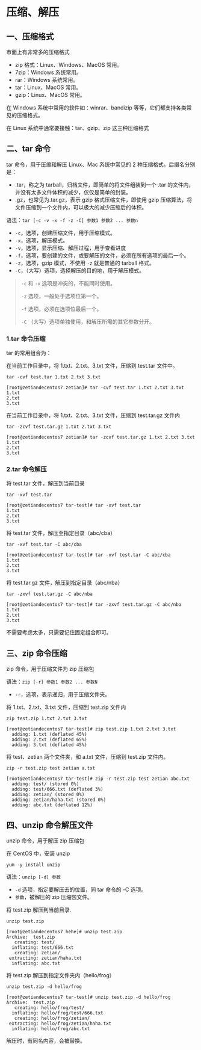# 压缩、解压

## 一、压缩格式

市面上有非常多的压缩格式

- zip 格式：Linux、Windows、MacOS 常用。
- 7zip：Windows 系统常用。
- rar：Windows 系统常用。
- tar：Linux、MacOS 常用。
- gzip：Linux、MacOS 常用。

在 Windows 系统中常用的软件如：winrar、bandizip 等等，它们都支持各类常见的压缩格式。

在 Linux 系统中通常要接触：tar、gzip、zip 这三种压缩格式

## 二、tar 命令

tar 命令，用于压缩和解压 Linux、Mac 系统中常见的 2 种压缩格式，后缀名分别是：

- .tar，称之为 tarball，归档文件，即简单的将文件组装到一个 .tar 的文件内，并没有太多文件体积的减少，仅仅是简单的封装。
- .gz，也常见为.tar.gz，表示 gzip 格式压缩文件，即使用 gzip 压缩算法，将文件压缩到一个文件内，可以极大的减少压缩后的体积。

语法：`tar [-c -v -x -f -z -C] 参数1 参数2 ... 参数n`

- `-c`，选项，创建压缩文件，用于压缩模式。
- `-x`，选项，解压模式。
- `-v`，选项，显示压缩、解压过程，用于查看进度
- `-f`，选项，要创建的文件，或要解压的文件，必须在所有选项的最后一个。
- `-z`，选项，gzip 模式，不使用 `-z` 就是普通的 tarball 格式。
- `-C`，（大写）选项，选择解压的目的地，用于解压模式。

> `-c` 和 `-x` 选项是冲突的，不能同时使用。
>
> `-z` 选项，一般处于选项位第一个。
>
> `-f` 选项，必须在选项位最后一个。
>
> `-C` （大写）选项单独使用，和解压所需的其它参数分开。

### 1.tar 命令压缩

tar 的常用组合为：

在当前工作目录中，将 1.txt、2.txt、3.txt 文件，压缩到 test.tar 文件中。

```shell
tar -cvf test.tar 1.txt 2.txt 3.txt
```

```shell
[root@zetiandecentos7 zetian]# tar -cvf test.tar 1.txt 2.txt 3.txt
1.txt
2.txt
3.txt
```

在当前工作目录中，将 1.txt、2.txt、3.txt 文件，压缩到 test.tar.gz 文件内

```shell
tar -zcvf test.tar.gz 1.txt 2.txt 3.txt
```

```shell
[root@zetiandecentos7 zetian]# tar -zcvf test.tar.gz 1.txt 2.txt 3.txt
1.txt
2.txt
3.txt
```

### 2.tar 命令解压

将 test.tar 文件，解压到当前目录

```shell
tar -xvf test.tar
```

```shell
[root@zetiandecentos7 tar-test]# tar -xvf test.tar
1.txt
2.txt
3.txt
```

将 test.tar 文件，解压至指定目录（abc/cba）

```shell
tar -xvf test.tar -C abc/cba
```

```shell
[root@zetiandecentos7 tar-test]# tar -xvf test.tar -C abc/cba
1.txt
2.txt
3.txt
```

将 test.tar.gz 文件，解压到指定目录（abc/nba）

```shell
tar -zxvf test.tar.gz -C abc/nba
```

```shell
[root@zetiandecentos7 tar-test]# tar -zxvf test.tar.gz -C abc/nba
1.txt
2.txt
3.txt
```

不需要考虑太多，只需要记住固定组合即可。

## 三、zip 命令压缩

zip 命令，用于压缩文件为 zip 压缩包

语法：`zip [-r] 参数1 参数2 ... 参数N`

- `-r`，选项，表示递归，用于压缩文件夹。

将 1.txt、2.txt、3.txt 文件，压缩到 test.zip 文件内

```shell
zip test.zip 1.txt 2.txt 3.txt
```

```shell
[root@zetiandecentos7 tar-test]# zip test.zip 1.txt 2.txt 3.txt
  adding: 1.txt (deflated 45%)
  adding: 2.txt (deflated 65%)
  adding: 3.txt (deflated 45%)
```

将 test、zetian 两个文件夹，和 a.txt 文件，压缩到 test.zip 文件内。

```shell
zip -r test.zip test zetian a.txt
```

```shell
[root@zetiandecentos7 tar-test]# zip -r test.zip test zetian abc.txt
  adding: test/ (stored 0%)
  adding: test/666.txt (deflated 3%)
  adding: zetian/ (stored 0%)
  adding: zetian/haha.txt (stored 0%)
  adding: abc.txt (deflated 12%)
```

## 四、unzip 命令解压文件

unzip 命令，用于解压 zip 压缩包

在 CentOS 中，安装 unzip

```shell
yum -y install unzip
```

语法：`unzip [-d] 参数`

- `-d` 选项，指定要解压去的位置，同 tar 命令的 -C 选项。
- `参数`，被解压的 zip 压缩包文件。

将 test.zip 解压到当前目录.

```shell
unzip test.zip
```

```shell
[root@zetiandecentos7 hehe]# unzip test.zip
Archive:  test.zip
   creating: test/
  inflating: test/666.txt
   creating: zetian/
 extracting: zetian/haha.txt
  inflating: abc.txt
```

将 test.zip 解压到指定文件夹内（hello/frog）

```shell
unzip test.zip -d hello/frog
```

```shell
[root@zetiandecentos7 tar-test]# unzip test.zip -d hello/frog
Archive:  test.zip
   creating: hello/frog/test/
  inflating: hello/frog/test/666.txt
   creating: hello/frog/zetian/
 extracting: hello/frog/zetian/haha.txt
  inflating: hello/frog/abc.txt
```

解压时，有同名内容，会被替换。
